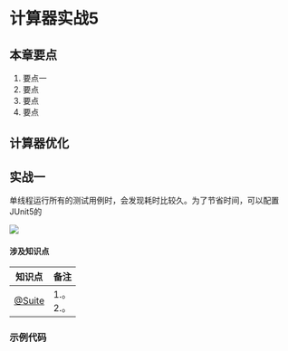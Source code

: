 # 计算器实战5

## 本章要点
1. 要点一
1. 要点
1. 要点
1. 要点




## 计算器优化


## 实战一

单线程运行所有的测试用例时，会发现耗时比较久。为了节省时间，可以配置JUnit5的

![](https://cdn.jsdelivr.net/gh/TesterDevSoul/pic/manual/20230302165441.png)


#### 涉及知识点

|知识点|备注|
|:-:| --- |
|[@Suite](/archives/junit07)| 1.。<br>2.。|


### 示例代码
